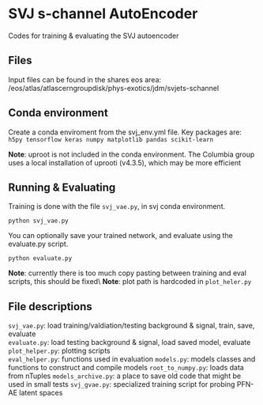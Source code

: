 # SVJ s-channel AutoEncoder

Codes for training & evaluating the SVJ autoencoder

## Files

Input files can be found in the shares eos area: /eos/atlas/atlascerngroupdisk/phys-exotics/jdm/svjets-schannel

## Conda environment

Create a conda enviroment from the svj\_env.yml file. Key packages are:
`h5py tensorflow keras numpy matplotlib pandas scikit-learn`

**Note**: uproot is not included in the conda environment. The Columbia group uses a local installation of uprooti (v4.3.5), which may be more efficient


## Running & Evaluating

Training is done with the file `svj_vae.py`, in svj conda environment.
```
python svj_vae.py
```

You can optionally save your trained network, and evaluate using the evaluate.py script.
```
python evaluate.py
```

**Note**: currently there is too much copy pasting between training and eval scripts, this should be fixed\\
**Note**: plot path is hardcoded in `plot_heler.py`

## File descriptions
`svj_vae.py`: load training/valdiation/testing background & signal, train, save, evaluate  
`evaluate.py`: load testing background & signal, load saved model, evaluate  
`plot_helper.py`: plotting scripts  
`eval_helper.py`: functions used in evaluation
`models.py`: models classes and functions to construct and compile models 
`root_to_numpy.py`: loads data from nTuples
`models_archive.py`: a place to save old code that might be used in small tests
`svj_gvae.py`: specialized training script for probing PFN-AE latent spaces
